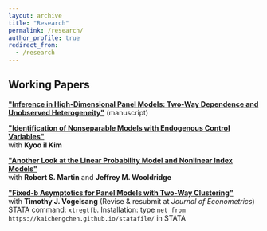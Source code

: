 ```yaml
---
layout: archive
title: "Research"
permalink: /research/
author_profile: true
redirect_from:
  - /research
---
```


## Working Papers

**["Inference in High-Dimensional Panel Models: Two-Way Dependence and Unobserved Heterogeneity"](https://www.dropbox.com/scl/fi/zsz4p3bh2kizgu2qg6g69/TW_DML_LASSO_CRE.pdf?rlkey=gtj1rsquwf142k7ekzq38ajl4&st=5ar4902h&dl=0)** (manuscript)

**["Identification of Nonseparable Models with Endogenous Control Variables"](https://arxiv.org/abs/2401.14395)**\
with **Kyoo il Kim**

 **["Another Look at the Linear Probability Model and Nonlinear Index Models"](https://arxiv.org/abs/2308.15338)**\
 with **Robert S. Martin** and **Jeffrey M. Wooldridge**

 **["Fixed-b Asymptotics for Panel Models with Two-Way Clustering"](https://arxiv.org/abs/2309.08707)**\
with **Timothy J. Vogelsang** (Revise & resubmit at *Journal of Econometrics*) \
STATA command: ``xtregtfb``. Installation: type ``net from https://kaichengchen.github.io/statafile/`` in STATA

